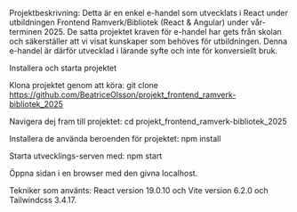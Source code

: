 Projektbeskrivning:
Detta är en enkel e-handel som utvecklats i React under utbildningen Frontend Ramverk/Bibliotek (React & Angular) under vår-terminen 2025. De satta projektet kraven för e-handel har gets från skolan och säkerställer att vi visat kunskaper som behöves för utbildningen. Denna e-handel är därför utvecklad i lärande syfte och inte för konversiellt bruk.

Installera och starta projektet

Klona projektet genom att köra:
git clone https://github.com/BeatriceOlsson/projekt_frontend_ramverk-bibliotek_2025

Navigera dej fram till projektet:
cd projekt_frontend_ramverk-bibliotek_2025

Installera de använda beroenden för projektet:
npm install

Starta utvecklings-serven med:
npm start

Öppna sidan i en browser med den givna localhost.

Tekniker som använts:
React version 19.0.10 och Vite version 6.2.0 och Tailwindcss 3.4.17.
